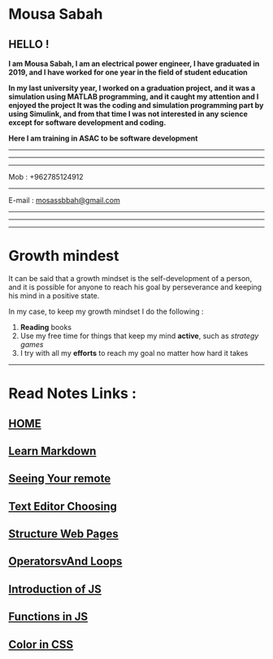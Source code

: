 # Mousa Sabah 

## HELLO !

**I am Mousa Sabah, I am an electrical power engineer, I have graduated in 2019, and I have worked for one year in the field of student education**

**In my last university year, I worked on a graduation project, and it was a simulation using MATLAB programming, and it caught my attention and I enjoyed the project It was the coding and simulation programming part by using Simulink, and from that time I was not interested in any science except for software development and coding.**

**Here I am training in ASAC to be software development**


*************************
***

***
Mob     : +962785124912
***
E-mail  : mosassbbah@gmail.com

****
****
****







#  Growth mindest

It can be said that a growth mindset is the self-development of a person, and it is possible for anyone to reach his goal by perseverance and keeping his mind in a positive state.

In my case, to keep my growth mindset I do the following :

   1. **Reading** books
   2. Use my free time for things that keep my mind **active**, such as *strategy games*
   3. I try with all my **efforts** to reach my goal no matter how hard it takes

****
# Read Notes Links : 

## [HOME](https://mousasbbah.github.io/reading-notes/)

## [Learn Markdown](https://mousasbbah.github.io/reading-notes/Markdown)

## [Seeing Your remote](https://mousasbbah.github.io/reading-notes/rac)

## [Text Editor Choosing](https://mousasbbah.github.io/reading-notes/texteditor)

 ## [Structure Web Pages](https://mousasbbah.github.io/reading-notes/READ3)

 ## [OperatorsvAnd Loops](https://mousasbbah.github.io/reading-notes/OandL)

 ## [Introduction of JS ](https://mousasbbah.github.io/reading-notes/startwithJS)

 ## [Functions in JS](https://mousasbbah.github.io/reading-notes/Functions)

 ## [Color in CSS](https://mousasbbah.github.io/reading-notes/colorCSS)
